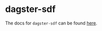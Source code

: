 # dagster-sdf

The docs for `dagster-sdf` can be found [here](https://docs.dagster.io/integrations/libraries/sdf).
